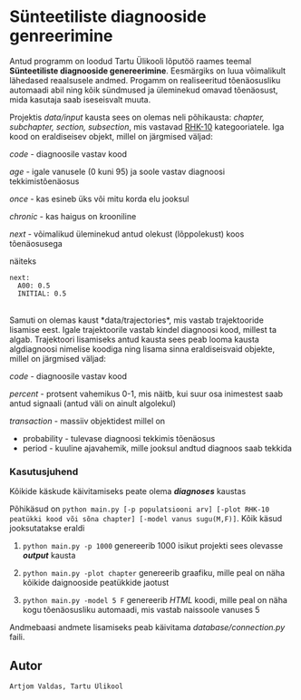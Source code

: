 # Sünteetiliste diagnooside genreerimine

Antud programm on loodud Tartu Ülikooli lõputöö raames teemal **Sünteetiliste diagnooside genereerimine**.
Eesmärgiks on luua võimalikult lähedased reaalsusele andmed. Progamm on realiseeritud tõenäosusliku
automaadi abil ning kõik sündmused ja üleminekud omavad tõenäosust, mida kasutaja saab iseseisvalt muuta.

Projektis *data/input* kausta sees on olemas neli põhikausta: *chapter, subchapter, section, subsection*, mis
vastavad [RHK-10][1] kategooriatele. Iga kood on eraldiseisev objekt, millel on järgmised väljad:

*code* - diagnoosile vastav kood

*age* - igale vanusele (0 kuni 95) ja soole vastav diagnoosi tekkimistõenäosus

*once* -  kas esineb üks või mitu korda elu jooksul

*chronic* - kas haigus on krooniline

*next* - võimalikud üleminekud antud olekust (lõppolekust) koos tõenäosusega

näiteks 
```
next: 
  A00: 0.5
  INITIAL: 0.5
```

<br/>
Samuti on olemas kaust *data/trajectories*, mis vastab trajektooride lisamise eest. Igale trajektoorile vastab kindel diagnoosi kood, millest ta algab. Trajektoori lisamiseks antud kausta sees peab looma kausta algdiagnoosi nimelise koodiga ning lisama sinna eraldiseisvaid objekte, millel on järgmised väljad:

*code* - diagnoosile vastav kood

*percent* - protsent vahemikus 0-1, mis näitb, kui suur osa inimestest saab antud signaali (antud väli on ainult algolekul)

*transaction* - massiiv objektidest millel on

  * probability - tulevase diagnoosi tekkimis tõenäosus
  * period - kuuline ajavahemik, mille jooksul andtud diagnoos saab tekkida

[1]: https://rhk.sm.ee/

### Kasutusjuhend

Kõikide käskude käivitamiseks peate olema ***diagnoses*** kaustas

Põhikäsud on `python main.py [-p populatsiooni arv] [-plot RHK-10 peatükki kood või sõna chapter] [-model vanus sugu(M,F)]`. Kõik käsud jooksutatakse eraldi

1. `python main.py -p 1000` genereerib 1000 isikut projekti sees olevasse ***output*** kausta

2. `python main.py -plot chapter` genereerib graafiku, mille peal on näha kõikide daignooside peatükkide jaotust

3. `python main.py -model 5 F` genereerib *HTML* koodi, mille peal on näha kogu tõenäosusliku automaadi, mis vastab naissoole vanuses 5

Andmebaasi andmete lisamiseks peab käivitama *database/connection.py* faili.

## Autor
	Artjom Valdas, Tartu Ülikool
